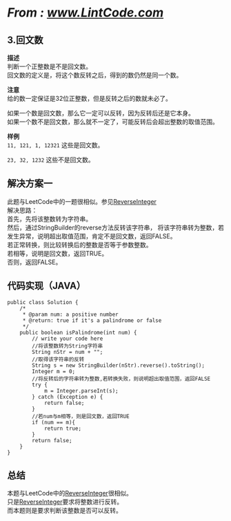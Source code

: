 # *From : www.LintCode.com*
## 3.回文数
**描述**  
判断一个正整数是不是回文数。  
回文数的定义是，将这个数反转之后，得到的数仍然是同一个数。  

**注意**  
给的数一定保证是32位正整数，但是反转之后的数就未必了。  
  
如果一个数是回文数，那么它一定可以反转，因为反转后还是它本身。  
如果一个数不是回文数，那么就不一定了，可能反转后会超出整数的取值范围。 

**样例**  
`11, 121, 1, 12321` 这些是回文数。

`23, 32, 1232` 这些不是回文数。
 
## 解决方案一
此题与LeetCode中的一题很相似。参见[ReverseInteger](https://github.com/tanranuncle/LeetCode-LintCode/blob/master/MyLeetCode/easy/3.ReverseInteger.md)  
解决思路：  
首先，先将该整数转为字符串。  
然后，通过StringBuilder的reverse方法反转该字符串， 
将该字符串转为整数，若发生异常，说明超出取值范围，肯定不是回文数，返回FALSE。  
若正常转换，则比较转换后的整数是否等于参数整数。  
若相等，说明是回文数，返回TRUE。  
否则，返回FALSE。

## 代码实现（JAVA）
	public class Solution {
	    /*
	     * @param num: a positive number
	     * @return: true if it's a palindrome or false
	     */
	    public boolean isPalindrome(int num) {
	        // write your code here
	        //将该整数转为String字符串
	        String nStr = num + "";
	        //取得该字符串的反转
	        String s = new StringBuilder(nStr).reverse().toString();
	        Integer m = 0;
	        //将反转后的字符串转为整数,若转换失败，则说明超出取值范围，返回FALSE
	        try {
	            m = Integer.parseInt(s);
	        } catch (Exception e) {
	            return false;
	        }
	        //若num与m相等，则是回文数，返回TRUE
	        if (num == m){
	            return true;
	        }
	        return false;
	    }
	}


## 总结 ##
本题与LeetCode中的[ReverseInteger](https://github.com/tanranuncle/LeetCode-LintCode/blob/master/MyLeetCode/easy/3.ReverseInteger.md)很相似。  
只是[ReverseInteger](https://github.com/tanranuncle/LeetCode-LintCode/blob/master/MyLeetCode/easy/3.ReverseInteger.md)要求将整数进行反转。  
而本题则是要求判断该整数是否可以反转。